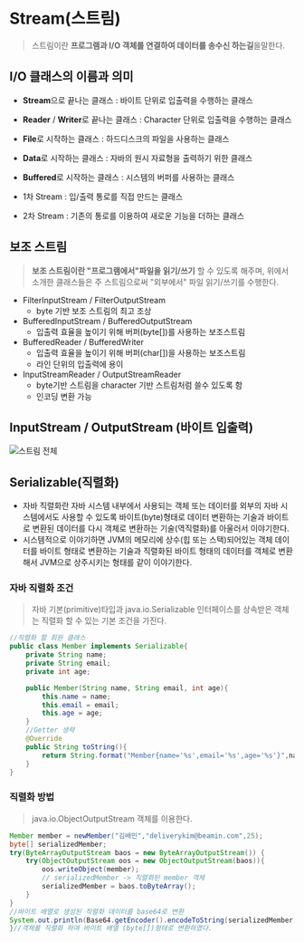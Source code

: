 # Stream(스트림)
>스트림이란 **프로그램과 I/O 객체를 연결하여 데이터를 송수신 하는길**을말한다.

## I/O 클래스의 이름과 의미
- **Stream**으로 끝나는 클래스 : 바이트 단위로 입출력을 수행하는 클래스
- **Reader** / **Writer**로 끝나는 클래스 : Character 단위로 입출력을 수행하는 클래스
- **File**로 시작하는 클래스 : 하드디스크의 파일을 사용하는 클래스
- **Data**로 시작하는 클래스 : 자바의 원시 자료형을 출력하기 위한 클래스
- **Buffered**로 시작하는 클래스 : 시스템의 버퍼를 사용하는 클래스

- 1차 Stream : 입/출력 통로를 직접 만드는 클래스
- 2차 Stream : 기존의 통로를 이용하여 새로운 기능을 더하는 클래스


## 보조 스트림
>**보조 스트림이란 "프로그램에서"파일을 읽기/쓰기** 할 수 있도록 해주며, 위에서 소개한 클래스들은 주 스트림으로써 "외부에서" 파일 읽기/쓰기를 수행한다.

- FilterInputStream / FilterOutputStream
    - byte 기반 보조 스트림의 최고 조상
- BufferedInputStream / BufferedOutputStream
    - 입출력 효율을 높이기 위해 버퍼(byte[])를 사용하는 보조스트림
- BufferedReader / BufferedWriter
    - 입출력 효율을 높이기 위해 버퍼(char[])을 사용하는 보조스트림
    - 라인 단위의 입출력에 용이
- InputStreamReader / OutputStreamReader
    - byte기반 스트림을 character 기반 스트림처럼 쓸수 있도록 함
    - 인코딩 변환 가능

## InputStream / OutputStream (바이트 입출력)

![스트림 전체](https://user-images.githubusercontent.com/60641307/77149510-18826b00-6ad5-11ea-942c-a02acfea9ef7.jpg)



## Serializable(직렬화)
- 자바 직렬화란 자바 시스템 내부에서 사용되는 객체 또는 데이터를 외부의 자바 시스템에서도 사용할 수 있도록 바이트(byte)형태로 데이터 변환하는 기술과 바이트로 변환된 데이터를 다시 객체로 변환하는 기술(역직렬화)를 아울러서 이야기한다.
- 시스템적으로 이야기하면 JVM의 메모리에 상수(힙 또는 스택)되어있는 객체 데이터를 바이트 형태로 변환하는 기술과 직렬화된 바이트 형태의 데이터를 객체로 변환해서 JVM으로 상주시키는 형태를 같이 이야기한다.

### 자바 직렬화 조건
>자바 기본(primitive)타입과 java.io.Serializable 인터페이스를 상속받은 객체는 직렬화 할 수 있는 기본 조건을 가진다.

```java
//직렬화 할 회원 클래스
public class Member implements Serializable{
    private String name;
    private String email;
    private int age;

    public Member(String name, String email, int age){
        this.name = name;
        this.email = email;
        this.age = age;
    }
    //Getter 생략
    @Override
    public String toString(){
        return String.format("Member{name='%s',email='%s',age='%s'}",name,email,age);
    }
}
```
### 직렬화 방법
>java.io.ObjectOutputStream 객체를 이용한다.

```java
Member member = newMember("김배민","deliverykim@beamin.com",25);
byte[] serializedMember;
try(ByteArrayOutputStream baos = new ByteArrayOutputStream()) {
    try(ObjectOutputStream oos = new ObjectOutputStream(baos)){
        oos.writeObject(member);
        // serializedMember -> 직렬화된 member 객체
        serializedMember = baos.toByteArray();
    }
}
//바이트 배열로 생성된 직렬화 데이터를 base64로 변환
System.out.println(Base64.getEncoder().encodeToString(serializedMember));
}//객체를 직렬화 하여 바이트 배열 (byte[])형태로 변환하였다.
```